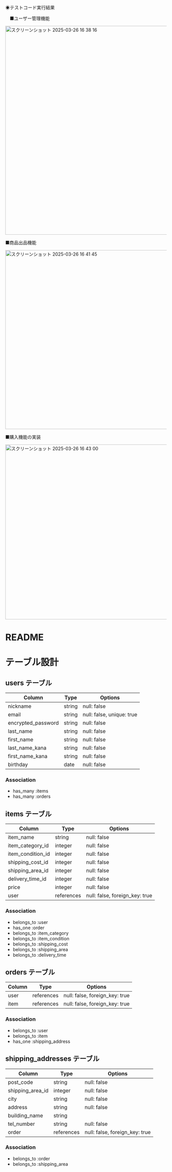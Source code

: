 ◉テストコード実行結果

　■ユーザー管理機能
 
 <img width="652" alt="スクリーンショット 2025-03-26 16 38 16" src="https://github.com/user-attachments/assets/9688bc89-0455-4991-9ad5-cb4bd3f6ec69" />

 ■商品出品機能

<img width="559" alt="スクリーンショット 2025-03-26 16 41 45" src="https://github.com/user-attachments/assets/efd6c24f-e66e-49a7-8229-8a4960a9910b" />

 ■購入機能の実装

<img width="546" alt="スクリーンショット 2025-03-26 16 43 00" src="https://github.com/user-attachments/assets/ac413d56-e31a-473f-b2b1-29e06672291e" />

# README

# テーブル設計

## users テーブル

| Column             | Type   | Options     |
| ------------------ | ------ | ----------- |
| nickname           | string | null: false |
| email              | string | null: false, unique: true |
| encrypted_password | string | null: false |
| last_name          | string | null: false |
| first_name         | string | null: false |
| last_name_kana     | string | null: false |
| first_name_kana    | string | null: false |
| birthday           | date   | null: false |

### Association

- has_many :items
- has_many :orders

## items テーブル

| Column            | Type       | Options                         |
| ----------------- | ---------- | ------------------------------- |
| item_name         | string     | null: false                     |
| item_category_id  | integer    | null: false                     |
| item_condition_id | integer    | null: false                     |
| shipping_cost_id  | integer    | null: false                     |
| shipping_area_id  | integer    | null: false                     |
| delivery_time_id  | integer    | null: false                     |
| price             | integer    | null: false                     |
| user              | references | null: false, foreign_key: true  |

### Association

- belongs_to :user
- has_one :order
- belongs_to :item_category
- belongs_to :item_condition
- belongs_to :shipping_cost
- belongs_to :shipping_area
- belongs_to :delivery_time


## orders テーブル

| Column | Type       | Options                        |
| ------ | ---------- | ------------------------------ |
| user   | references | null: false, foreign_key: true |
| item   | references | null: false, foreign_key: true |

### Association

- belongs_to :user
- belongs_to :item
- has_one :shipping_address

## shipping_addresses テーブル

| Column           | Type       | Options                        |
| ---------------- | ---------- | ------------------------------ |
| post_code        | string     | null: false                    |
| shipping_area_id | integer    | null: false                    |
| city             | string     | null: false                    |
| address          | string     | null: false                    |
| building_name    | string     |                                |
| tel_number       | string     | null: false                    |
| order            | references | null: false, foreign_key: true |

### Association

- belongs_to :order
- belongs_to :shipping_area
